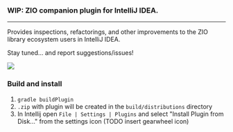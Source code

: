 ### WIP: ZIO companion plugin for IntelliJ IDEA.
---

Provides inspections, refactorings, and other improvements to the ZIO library ecosystem users in IntelliJ IDEA.

Stay tuned... and report suggestions/issues!

![](https://user-images.githubusercontent.com/601206/68076604-7bda5d80-fdbf-11e9-89e3-0eadf993c33c.gif)

### Build and install

1. `gradle buildPlugin`
2. `.zip` with plugin will be created in the `build/distributions` directory
3. In Intellij open `File | Settings | Plugins` and select "Install Plugin from Disk..." from the settings icon (TODO insert gearwheel icon)
